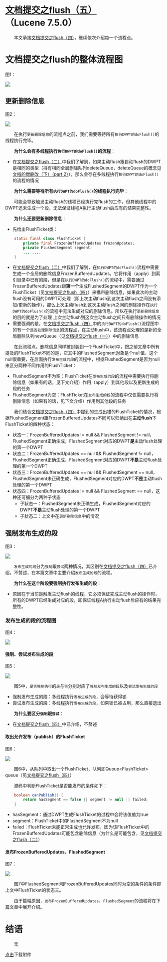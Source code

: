 # [文档提交之flush（五）](https://www.amazingkoala.com.cn/Lucene/Index/)（Lucene 7.5.0）

&emsp;&emsp;本文承接[文档提交之flush（四）](https://www.amazingkoala.com.cn/Lucene/Index/2019/0730/77.html)，继续依次介绍每一个流程点。

# 文档提交之flush的整体流程图

图1：

<img src="文档提交之flush（五）-image/1.png">

## 更新删除信息

图2：

<img src="文档提交之flush（五）-image/2.png">

&emsp;&emsp;在执行`更新删除信息`的流程点之前，我们需要等待所有`执行DWPT的doFlush()`的线程执行完毕。

&emsp;&emsp;**为什么会有多线程执行`执行DWPT的doFlush()`的流程**：

- 在[文档提交之flush（二）](https://www.amazingkoala.com.cn/Lucene/Index/2019/0718/75.html)中我们了解到，如果主动flush跟自动flush的DWPT是相同的类型（持有相同全局删除队列deleteQueue，deleteQueue的概念见[文档的增删改（下）（part 2）](https://www.amazingkoala.com.cn/Lucene/Index/2019/0704/71.html)），那么会存在多线程执行`执行DWPT的doFlush()`的流程的情况

&emsp;&emsp;**为什么需要等待所有`执行DWPT的doFlush()`的线程执行完毕**：

&emsp;&emsp;可能会导致触发主动flush的线程已经执行完flush的工作，但其他线程中的DWPT还未生成一个段，无法保证线程A执行主动flush后应有的结果完整性。

&emsp;&emsp;**为什么还要更新删除信息**：

- 先给出FlushTicket类：

```java
    static final class FlushTicket {
        private final FrozenBufferedUpdates frozenUpdates;
        private FlushedSegment segment;
        ... ....
    } 
```

- 在[文档提交之flush（二）](https://www.amazingkoala.com.cn/Lucene/Index/2019/0718/75.html)中我们了解到，在`执行DWPT的doFlush()`流程中需要生成一个全局的删除信息FrozenBufferedUpdates，它将作用（apply）到索引目录中已有的段，但是在`执行DWPT的doFlush()`的流程中，需要通过FrozenBufferedUpdates跟**第一个**生成FlushedSegment的DWPT作为一个FlushTicket（见[文档提交之flush（四）](https://www.amazingkoala.com.cn/Lucene/Index/2019/0730/77.html)）来携带删除信息，如果此次的主动flush没有可用的DWPT可处理（即上次主动flush到这次主动flush之间没有添加/更新的操作），那么上次主动flush到这次主动flush之间的删除操作在`执行DWPT的doFlush()`的流程中无法生成对应的删除信息。所以在执行`更新删除信息`的目的就是为了处理 上次主动flush到这次主动flush之间只有删除操作的情况
- 需要强调的是，在[文档提交之flush（四）](https://www.amazingkoala.com.cn/Lucene/Index/2019/0730/77.html)中的`执行DWPT的doFlush()`流程图中的有一个`是否处理删除信息`的流程点，在主动flush中，该流程点处理的是新的全局删除队列newQueue（见[文档提交之flush（一）](https://www.amazingkoala.com.cn/Lucene/Index/2019/0716/74.html)）中的删除信息

&emsp;&emsp;在此流程点，删除信息同样被封装到一个FlushTicket中，跟之前文章中所有提及的FlushTicket不同的是，它其中的FlushedSegment对象是个null值，这个null很重要，在后面执行`发布生成的段`的流程中，根据FlushedSegment是否为null来区分两种不同作用的FlushTicket：

- FlushedSegment不为空：FlushTicket在`发布生成的段`的流程中需要执行将删除信息（如果有的话，见下文介绍）作用（apply）到其他段以及更新生成的段的任务
- FlushedSegment为空：FlushTicket在`发布生成的段`的流程中仅仅需要执行将删除信息（如果有的话，见下文介绍）作用到其他段的任务

&emsp;&emsp;我们结合[文档提交之flush（四）](https://www.amazingkoala.com.cn/Lucene/Index/2019/0730/77.html)中提到的生成出错的FlushTicket的情况，根据FlushedSegment跟FrozenBufferedUpdates不同可以归纳出在**主动flush**下FlushTicket的四种状态：

- 状态一：FrozenBufferedUpdates != null && FlushedSegment != null，FlushedSegment正确生成，FlushedSegment对应的DWPT**是**主动flush处理的第一个DWPT
- 状态二：FrozenBufferedUpdates == null && FlushedSegment != null，FlushedSegment正确生成，FlushedSegment对应的DWPT**不是**主动flush处理的第一个DWPT
- 状态三：FrozenBufferedUpdates == null && FlushedSegment == null，FlushedSegment未正确生成，FlushedSegment对应的DWPT**不是**主动flush处理的第一个DWPT
- 状态四：FrozenBufferedUpdates !=  null && FlushedSegment == null，这种还可细分为两种子状态
  - 子状态一：FlushedSegment未正确生成，FlushedSegment对应的DWPT**不是**主动flush处理的第一个DWPT
  - 子状态二：上文中在`更新删除信息`中的情况

## 强制发布生成的段

图3：

<img src="文档提交之flush（五）-image/3.png">

&emsp;&emsp;`发布生成的段`分为`强制`跟`尝试`两种情况，其区别在[文档提交之flush（四）](https://www.amazingkoala.com.cn/Lucene/Index/2019/0730/77.html)已介绍，不赘述，在本篇文章中主要介绍`发布生成的段`的流程。

&emsp;&emsp;**为什么在这个阶段要强制执行发布生成的段**：

- 原因在于当前是触发主动flush的线程，它必须保证完成主动flush的操作时，所有的DWPT已经生成对应的段，即保证线程A执行主动flush后应有的结果完整性。

### 发布生成的段的流程图

图4：

<img src="文档提交之flush（五）-image/4.png">

#### 强制、尝试发布生成的段

图5：

<img src="文档提交之flush（五）-image/5.png">

&emsp;&emsp;图5中，`是否强制执行`的`是`与`否`分别对应了`强制发布生成的段`以及`尝试发布生成的段`

- 强制发布生成的段：多线程执行`发布生成的段`，会等待获得锁
- 尝试发布生成的段：多线程执行`发布生成的段`，如果锁已被占用，那么直接退出

&emsp;&emsp;**为什么要区分`强制`跟`尝试`**：

- 在[文档提交之flush（四）](https://www.amazingkoala.com.cn/Lucene/Index/2019/0730/77.html)中已介绍，不赘述

#### 取出允许发布（publish）的FlushTicket

图6：

<img src="文档提交之flush（五）-image/6.png">

&emsp;&emsp;图6中，从队列中取出一个FlushTicket，队列即Queue&lt;FlushTicket&gt; queue（见[文档提交之flush（四）](https://www.amazingkoala.com.cn/Lucene/Index/2019/0730/77.html)）

&emsp;&emsp;源码中判断FlushTicket是否能发布的条件如下：

```java
    boolean canPublish() {
        return hasSegment == false || segment != null || failed;
    }
```

- hasSegment：通过DWPT生成FlushTicket的过程中会将该值值为true
- segment：FlushTicket中的FlushedSegment不为null
- failed：FlushTicket未能正常生成也允许发布，因为该FlushTicket中的FrozenBufferedUpdates可能包含删除信息（为什么是可能包含，见[文档提交之flush（二）](https://www.amazingkoala.com.cn/Lucene/Index/2019/0718/75.html)）

#### 发布FrozenBufferedUpdates、FlushedSegment

图7：

<img src="文档提交之flush（五）-image/7.png">

&emsp;&emsp;图7中FlushedSegment和FrozenBufferedUpdates同时为空的条件的条件即上文中FlushTicket的状态三。

&emsp;&emsp;由于篇幅原因，`发布FrozenBufferedUpdates`、`FlushedSegment`的流程将在下篇文章中展开介绍。

# 结语

&emsp;&emsp;无

[点击](http://www.amazingkoala.com.cn/attachment/Lucene/Index/文档提交/文档提交之flush（五）/文档提交之flush（五）.zip)下载附件